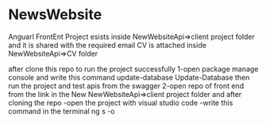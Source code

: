 # NewsWebsite
Anguarl FrontEnt Project esists inside NewWebsiteApi=>client project folder and it is shared with the required email
CV is attached inside NewWebsiteApi=>CV folder

after clone this repo to run the project successfully 
1-open package manage console and write this command update-database Update-Database then run the project and test apis from the swagger 
2-open repo of front end from the link in the New NewWebsiteApi=>client project folder and after cloning the repo 
-open the project with visual studio code
-write this command in the terminal ng s -o
